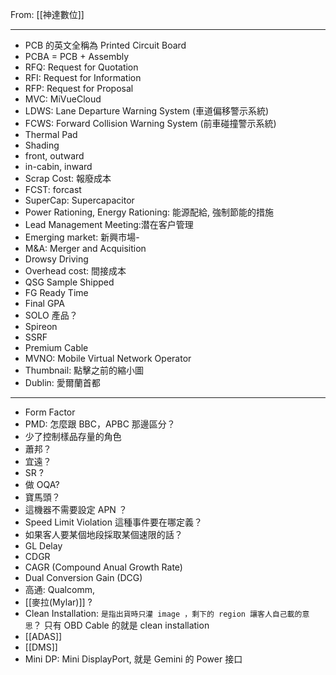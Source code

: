From: [[神達數位]]

---

- PCB 的英文全稱為 Printed Circuit Board
- PCBA = PCB + Assembly
- RFQ: Request for Quotation
- RFI: Request for Information
- RFP: Request for Proposal
- MVC: MiVueCloud
- LDWS: Lane Departure Warning System (車道偏移警示系統)
- FCWS: Forward Collision Warning System (前車碰撞警示系統)
- Thermal Pad
- Shading
- front, outward
- in-cabin, inward
- Scrap Cost: 報廢成本
- FCST: forcast
- SuperCap: Supercapacitor 
- Power Rationing, Energy Rationing: 能源配給, 強制節能的措施
- Lead Management Meeting:潜在客户管理
- Emerging market: 新興市場- 
- M&A: Merger and Acquisition
- Drowsy Driving 
- Overhead cost: 間接成本
- QSG Sample Shipped
- FG Ready Time
- Final GPA
- SOLO 產品？
- Spireon 
- SSRF
- Premium Cable
- MVNO: Mobile Virtual Network Operator
- Thumbnail: 點擊之前的縮小圖
- Dublin: 愛爾蘭首都

---

- Form Factor
- PMD: 怎麼跟 BBC，APBC 那邊區分？
- 少了控制樣品存量的角色
- 蕭邦？
- 宜遠？
- SR ?
- 做 OQA?
- 寶馬頭？
- 這機器不需要設定 APN ？
- Speed Limit Violation 這種事件要在哪定義？
- 如果客人要某個地段採取某個速限的話？
- GL Delay
- CDGR
- CAGR (Compound Anual Growth Rate)
- Dual Conversion Gain (DCG)
- 高通: Qualcomm, 
- [[麥拉(Mylar)]] ?
- Clean Installation: `是指出貨時只灌 image ，剩下的 region 讓客人自己載的意思`？ 只有 OBD Cable 的就是 clean installation
- [[ADAS]]
- [[DMS]]
- Mini DP: Mini DisplayPort, 就是 Gemini 的 Power 接口
